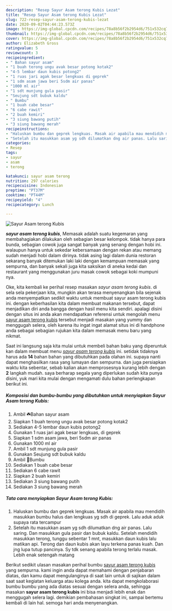 ```yaml
---
description: "Resep Sayur Asam terong Kubis Lezat"
title: "Resep Sayur Asam terong Kubis Lezat"
slug: 722-resep-sayur-asam-terong-kubis-lezat
date: 2020-09-02T04:44:23.573Z
image: https://img-global.cpcdn.com/recipes/78a8b56f2b2954d6/751x532cq70/sayur-asam-terong-kubis-foto-resep-utama.jpg
thumbnail: https://img-global.cpcdn.com/recipes/78a8b56f2b2954d6/751x532cq70/sayur-asam-terong-kubis-foto-resep-utama.jpg
cover: https://img-global.cpcdn.com/recipes/78a8b56f2b2954d6/751x532cq70/sayur-asam-terong-kubis-foto-resep-utama.jpg
author: Elizabeth Gross
ratingvalue: 5
reviewcount: 3
recipeingredient:
- " Bahan sayur asam"
- "1 buah terong ungu avak besar potong kotak2"
- "4-5 lembar daun kubis potong2"
- "1 ruas jari agak besar lengkuas di geprek"
- "1 sdm asam jawa beri 5sdm air panas"
- "1000 ml air"
- "1 sdt munjung gula pasir"
- "Seujung sdt bubuk kaldu"
- " Bumbu"
- "1 buah cabe besar"
- "6 cabe rawit"
- "2 buah kemiri"
- "3 siung bawang putih"
- "3 siung bawang merah"
recipeinstructions:
- "Haluskan bumbu dan geprek lengkuas. Masak air apabila mau mendidih masukkan bumbu halus dan lengkuas yg sdh di geprek. Lalu aduk aduk supaya rata tercampur"
- "Setelah itu masukkan asam yg sdh dilumatkan dng air panas. Lalu saring. Dan masukkan gula pasir dan bubuk kaldu. Setelah mendidih masukkan terong, tunggu sebentar 1 mnt, masukkan daun kubis lalu matikan api. Terong dan daun kubis akan layu terkena panas kuah. Dan jng lupa tutup pancinya. Sy tdk senang apabila terong terlalu masak. Lebih enak setengah matang"
categories:
- Resep
tags:
- sayur
- asam
- terong

katakunci: sayur asam terong 
nutrition: 297 calories
recipecuisine: Indonesian
preptime: "PT37M"
cooktime: "PT44M"
recipeyield: "4"
recipecategory: Lunch

---
```



![Sayur Asam terong Kubis](https://img-global.cpcdn.com/recipes/78a8b56f2b2954d6/751x532cq70/sayur-asam-terong-kubis-foto-resep-utama.jpg)

<b><i>sayur asam terong kubis</i></b>, Memasak adalah suatu kegemaran yang membahagiakan dilakukan oleh sebagian besar kelompok. tidak hanya para bunda, sebagian cowok juga sangat banyak yang senang dengan hobi ini. walaupun hanya untuk sekedar kebersamaan dengan rekan atau memang sudah menjadi hobi dalam dirinya. tidak asing lagi dalam dunia restoran sekarang banyak ditemukan laki laki dengan kemampuan memasak yang sempurna, dan banyak sekali juga kita saksikan di aneka kedai dan restaurant yang menggunakan juru masak cowok sebagai koki mumpuni nya.



Oke, kita kembali ke perihal resep masakan <i>sayur asam terong kubis</i>. di sela sela pekerjaan kita, mungkin akan terasa menyenangkan bila sejenak anda menyempatkan sedikit waktu untuk membuat sayur asam terong kubis ini. dengan keberhasilan kita dalam membuat makanan tersebut, dapat menjadikan diri anda bangga dengan hasil menu kita sendiri. apalagi disini dengan situs ini anda akan mendapatkan referensi untuk mengolah menu <u>sayur asam terong kubis</u> tersebut menjadi masakan yang yummy dan menggugah selera, oleh karena itu ingat ingat alamat situs ini di handphone anda sebagai sebagian rujukan kita dalam memasak menu baru yang nikmat.


Saat ini langsung saja kita mulai untuk membeli bahan baku yang diperuntuk kan dalam membuat menu <u><i>sayur asam terong kubis</i></u> ini. setidak tidaknya harus ada <b>14</b> bahan bahan yang dibutuhkan pada olahan ini. supaya nanti dapat menghasilkan rasa yang lumayan dan sempurna. dan juga persiapkan waktu kita sebentar, sebab kalian akan memprosesnya kurang lebih dengan <b>2</b> langkah mudah. saya berharap segala yang diperlukan sudah kita punya disini, yuk mari kita mulai dengan mengamati dulu bahan perlengkapan berikut ini.

<!--inarticleads1-->

##### Komposisi dan bumbu-bumbu yang dibutuhkan untuk menyiapkan Sayur Asam terong Kubis:

1. Ambil  ☘️Bahan sayur asam
1. Siapkan 1 buah terong ungu avak besar potong kotak2
1. Sediakan 4-5 lembar daun kubis potong2
1. Gunakan 1 ruas jari agak besar lengkuas, di geprek
1. Siapkan 1 sdm asam jawa, beri 5sdm air panas
1. Gunakan 1000 ml air
1. Ambil 1 sdt munjung gula pasir
1. Gunakan Seujung sdt bubuk kaldu
1. Ambil  🌿Bumbu
1. Sediakan 1 buah cabe besar
1. Sediakan 6 cabe rawit
1. Siapkan 2 buah kemiri
1. Sediakan 3 siung bawang putih
1. Sediakan 3 siung bawang merah




<!--inarticleads2-->

##### Tata cara menyiapkan Sayur Asam terong Kubis:

1. Haluskan bumbu dan geprek lengkuas. Masak air apabila mau mendidih masukkan bumbu halus dan lengkuas yg sdh di geprek. Lalu aduk aduk supaya rata tercampur
1. Setelah itu masukkan asam yg sdh dilumatkan dng air panas. Lalu saring. Dan masukkan gula pasir dan bubuk kaldu. Setelah mendidih masukkan terong, tunggu sebentar 1 mnt, masukkan daun kubis lalu matikan api. Terong dan daun kubis akan layu terkena panas kuah. Dan jng lupa tutup pancinya. Sy tdk senang apabila terong terlalu masak. Lebih enak setengah matang




Berikut sedikit ulasan masakan perihal bumbu <u>sayur asam terong kubis</u> yang sempurna. kami ingin anda dapat memahami dengan penjabaran diatas, dan kamu dapat mengulanginya di saat lain untuk di sajikan dalam saat saat kegiatan keluarga atau kolega anda. kita dapat mengkolaborasi bumbu bumbu yang ada diatas sesuai dengan selera anda, sehingga masakan <b>sayur asam terong kubis</b> ini bisa menjadi lebih enak dan menggugah selera lagi. demikian pembahasan singkat ini, sampai bertemu kembali di lain hal. semoga hari anda menyenangkan.
